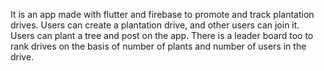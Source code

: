 It is an app made with flutter and firebase to promote and track plantation drives. Users can create a plantation drive, and other users can join it. Users can plant a tree and post on the app. There is a leader board too to rank drives on the basis of number of plants and number of users in the drive.
